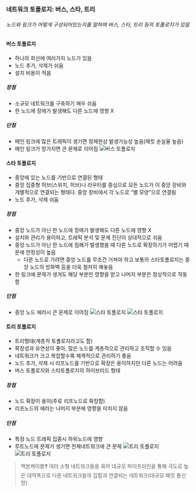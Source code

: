 ### 네트워크 토폴로지: 버스, 스타, 트리

###### 노드와 링크가 어떻게 구성되어있는지를 말하며 버스, 스타, 트리 등의 토폴로지가 있음

#### 버스 토폴로지

- 하나의 회선에 여러가지 노드가 있음
- 노드 추가, 삭제가 쉬움
- 설치 비용이 적음

##### 장점

- 소규모 네트워크를 구축하기 매우 쉬움
- 한 노드에 장애가 발생해도 다른 노드에 영향 X

##### 단점

- 메인 링크에 많은 트래픽이 생기면 정체현상 발생가능성 높음(패킷 손실율 높음)
- 메인 링크가 망가지면 큰 문제로 이어짐
  ![버스 토폴로지](<스크린샷 2024-12-15 오후 2.53.37.png>)

#### 스타 토폴로지

- 중앙에 있는 노드를 기반으로 연결된 형태
- 중앙 집중형 허브(스위치, 허브)나 라우터를 중심으로 모든 노드가 이 중앙 장비와 개별적으로 연결되는 형태다. 중앙 장비에서 각 노드로 “별 모양”으로 연결됨
- 노드 추가, 삭제 쉬움

##### 장점

- 중앙 노드가 아닌 한 노드에 장애가 발생해도 다른 노드에 영향 X
- 설치와 관리가 용이하고, 트래픽 분석 및 문제 진단이 상대적으로 쉬움
- 중앙 노드가 아닌 한 노드에 침해가 발생했을 때 다른 노드로 확장하기가 어렵기 때문에 안정성이 높음
  - 다른 노드로 가려면 중앙 노드를 무조건 거쳐야 하고 보통의 스타토폴로지는 중앙 노드의 방화벽 등을 더욱 철저히 해놓음
- 한 링크에 문제가 생겨도 해당 부분만 영향을 받고 나머지 부분은 정상적으로 작동함

##### 단점

- 중앙 노드 에러시 큰 문제로 이어짐
  ![스타 토폴로지](<스크린샷 2024-12-15 오후 2.58.59.png>)
  ![스타 토폴로지](<스크린샷 2024-12-15 오후 2.59.14.png>)

#### 트리 토폴로지

- 트리형태(계층적 토폴로지라고도 함)
- 확장성과 유연성이 좋아, 많은 노드를 계층적으로 관리하고 조직할 수 있음
- 네트워크가 크고 복잡할수록 체계적으로 관리하기 좋음
- 노드 추가, 삭제 시 리프노드를 기반으로 확장은 용이하지만 다른 노드는 어려움
- 버스 토폴로지와 스타토폴로지의 하이브리드 형태

##### 장점

- 노드 확장이 용이(주로 리프노드로 확장함)
- 리프노드의 에러는 나머지 부분에 영향을 미치지 않음

##### 단점

- 특정 노드 트래픽 집중시 하위노드에 영향
- 루트노드에 문제가 생기면 전체네트워크에 큰 문제
  ![트리 토폴로지](<스크린샷 2024-12-15 오후 3.04.25.png>)
  ![트리 토폴로지](<스크린샷 2024-12-15 오후 3.04.34.png>)

> 백본케이블❓
> 여러 소형 네트워크들을 묶어 대규모 파이프라인을 통해 극도로 높은 대역폭으로 다른 네트워크들의 집합과 연결되는 네트워크(대규모 패킷 통신망)
